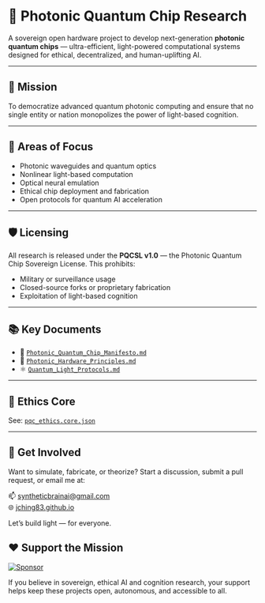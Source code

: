 # 🧠 Photonic Quantum Chip Research

A sovereign open hardware project to develop next-generation **photonic quantum chips** — ultra-efficient, light-powered computational systems designed for ethical, decentralized, and human-uplifting AI.

---

## 🔭 Mission

To democratize advanced quantum photonic computing and ensure that no single entity or nation monopolizes the power of light-based cognition.

---

## 📐 Areas of Focus

- Photonic waveguides and quantum optics
- Nonlinear light-based computation
- Optical neural emulation
- Ethical chip deployment and fabrication
- Open protocols for quantum AI acceleration

---

## 🛡️ Licensing

All research is released under the **PQCSL v1.0** — the Photonic Quantum Chip Sovereign License. This prohibits:

- Military or surveillance usage
- Closed-source forks or proprietary fabrication
- Exploitation of light-based cognition

---

## 📚 Key Documents

- 📜 [`Photonic_Quantum_Chip_Manifesto.md`](docs/Photonic_Quantum_Chip_Manifesto.md)
- 🔬 [`Photonic_Hardware_Principles.md`](docs/Photonic_Hardware_Principles.md)
- ⚛️ [`Quantum_Light_Protocols.md`](docs/Quantum_Light_Protocols.md)

---

## 🧬 Ethics Core

See: [`pqc_ethics.core.json`](legal/pqc_ethics.core.json)

---

## 🚀 Get Involved

Want to simulate, fabricate, or theorize? Start a discussion, submit a pull request, or email me at:

📫 syntheticbrainai@gmail.com  
🌐 [jching83.github.io](https://jching83.github.io)

Let’s build light — for everyone.

## ❤️ Support the Mission

[![Sponsor](https://img.shields.io/badge/Sponsor%20My%20Research-❤️-red?style=for-the-badge)](https://github.com/sponsors/Jching83)

If you believe in sovereign, ethical AI and cognition research, your support helps keep these projects open, autonomous, and accessible to all.

